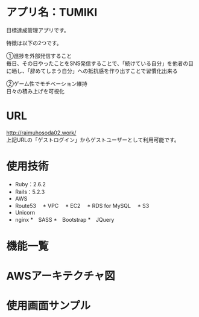 # アプリ名：TUMIKI
目標達成管理アプリです。

特徴は以下の2つです。

①進捗を外部発信すること  
毎日、その日やったことをSNS発信することで、「続けている自分」を他者の目に晒し、「辞めてしまう自分」への抵抗感を作り出すことで習慣化出来る

②ゲーム性でモチベーション維持  
日々の積み上げを可視化

# URL
http://raimuhosoda02.work/  
上記URLの「ゲストログイン」からゲストユーザーとして利用可能です。

# 使用技術
* Ruby：2.6.2
* Rails：5.2.3
* AWS
 * Route53
　* VPC
　* EC2
　* RDS for MySQL
　* S3
* Unicorn
* nginx
*　SASS
*　Bootstrap
*　JQuery

# 機能一覧


# AWSアーキテクチャ図

# 使用画面サンプル
